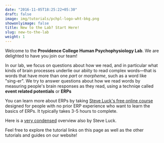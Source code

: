 ```yaml
---
date: "2016-11-05T18:25:22+05:30"
draft: false
image: img/tutorials/pchpl-logo-wht-bkg.png
showonlyimage: false
title: New to the Lab? Start Here!
slug: new-to-the-lab
weight: 1
---
```




Welcome to the **Providence College Human Psychophysiology Lab**.  We are delighted to have you join our team!

<!--more-->

In our lab, we focus on questions about how we read, and in particular what kinds of brain processes underlie our abiity to read complex words&mdash;that is words that have more than one *part* or *morpheme*, such as a word like "sing-er".  We try to answer questions about how we read words by measuring people's brain responses as they read, using a techniqe called **event related potentials** or **ERPs**

You can learn more about ERPs by taking [Steve Luck's free online course](https://courses.erpinfo.org/courses/Intro-to-ERPs) designed for people with no prior ERP experience who want to learn the basics of ERPs. It typically takes 3-5 hours to complete.

Here is a [very condensed](https://tinyurl.com/bp5xapx6) overview also by Steve Luck.

Feel free to explore the tutorial links on this page as well as the other tutorials and guides on our website!

